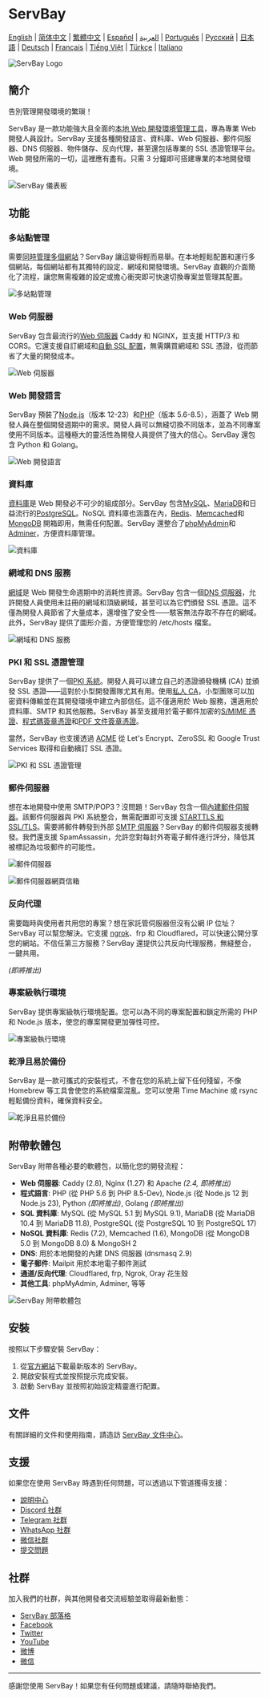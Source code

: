 # ServBay

[English](/README.md) | [简体中文](/README_zh-CN.md) | [繁體中文](/README_zh-TW.md) | [Español](/README_es.md) | [العربية](/README_ar.md) | [Português](/README_pt.md) | [Русский](/README_ru.md) | [日本語](/README_ja.md) | [Deutsch](/README_de.md) | [Français](/README_fr.md) | [Tiếng Việt](/README_vi.md) | [Türkçe](/README_tr.md) | [Italiano](/README_it.md)

![ServBay Logo](/images/logo.png)

## 簡介

告別管理開發環境的繁瑣！

ServBay 是一款功能強大且全面的[本地 Web 開發環境管理工具](https://www.servbay.com)，專為專業 Web 開發人員設計。ServBay 支援各種開發語言、資料庫、Web 伺服器、郵件伺服器、DNS 伺服器、物件儲存、反向代理，甚至還包括專業的 SSL 憑證管理平台。Web 開發所需的一切，這裡應有盡有。只需 3 分鐘即可搭建專業的本地開發環境。

![ServBay 儀表板](/images/dashboard.png)

## 功能

### 多站點管理

需要[同時管理多個網站](https://support.servbay.com/basic-usage/websites/adding-first-website)？ServBay 讓這變得輕而易舉。在本地輕鬆配置和運行多個網站，每個網站都有其獨特的設定、網域和開發環境。ServBay 直觀的介面簡化了流程，讓您無需複雜的設定或擔心衝突即可快速切換專案並管理其配置。

![多站點管理](/images/hosts.png)

### Web 伺服器

ServBay 包含最流行的[Web 伺服器](https://www.servbay.com/features/web-server) Caddy 和 NGINX，並支援 HTTP/3 和 CORS。它還支援自訂網域和[自動 SSL 配置](https://support.servbay.com/basic-usage/websites/using-ssl-to-secure-website)，無需購買網域和 SSL 憑證，從而節省了大量的開發成本。

![Web 伺服器](/images/web-servers.png)

### Web 開發語言

ServBay 預裝了[Node.js](https://www.servbay.com/features/nodejs)（版本 12-23）和[PHP](https://www.servbay.com/features/php)（版本 5.6-8.5），涵蓋了 Web 開發人員在整個開發週期中的需求。開發人員可以無縫切換不同版本，並為不同專案使用不同版本。這種極大的靈活性為開發人員提供了強大的信心。ServBay 還包含 Python 和 Golang。

![Web 開發語言](/images/languages.png)

### 資料庫

[資料庫](https://www.servbay.com/features/database)是 Web 開發必不可少的組成部分。ServBay 包含[MySQL](https://support.servbay.com/database-management/getting-started/mysql-management-and-usage)、[MariaDB](https://support.servbay.com/database-management/getting-started/mariadb-management-and-usage)和日益流行的[PostgreSQL](https://support.servbay.com/database-management/getting-started/postgresql-management-and-usage)。NoSQL 資料庫也涵蓋在內，[Redis](https://support.servbay.com/database-management/getting-started/redis-management-and-usage)、[Memcached](https://support.servbay.com/database-management/getting-started/memcached-management-and-usage)和[MongoDB](https://www.servbay.com/features/database) 開箱即用，無需任何配置。ServBay 還整合了[phpMyAdmin](https://support.servbay.com/database-management/management/using-phpmyadmin-to-manage-database)和[Adminer](https://support.servbay.com/database-management/management/using-adminer-to-manage-database)，方便資料庫管理。

![資料庫](/images/databases.png)

### 網域和 DNS 服務

[網域](https://www.servbay.com/features/dns-server)是 Web 開發生命週期中的消耗性資源。ServBay 包含一個[DNS 伺服器](https://www.servbay.com/features/dns-server)，允許開發人員使用未註冊的網域和頂級網域，甚至可以為它們頒發 SSL 憑證。這不僅為開發人員節省了大量成本，還增強了安全性——駭客無法存取不存在的網域。此外，ServBay 提供了圖形介面，方便管理您的 /etc/hosts 檔案。

![網域和 DNS 服務](/images/dns.png)

### PKI 和 SSL 憑證管理

ServBay 提供了一個[PKI 系統](https://www.servbay.com/features/ssl)。開發人員可以建立自己的憑證頒發機構 (CA) 並頒發 SSL 憑證——這對於小型開發團隊尤其有用。使用[私人 CA](https://support.servbay.com/basic-usage/ssl/local-ssl-root-certificate-management)，小型團隊可以加密資料傳輸並在其開發環境中建立內部信任。這不僅適用於 Web 服務，還適用於資料庫、SMTP 和其他服務。ServBay 甚至支援用於電子郵件加密的[S/MIME 憑證](https://support.servbay.com/basic-usage/ssl/how-to-apply-for-and-use-smime-email-certificate)、[程式碼簽章憑證](https://support.servbay.com/basic-usage/ssl/how-to-apply-for-and-use-code-sining-certificate)和[PDF 文件簽章憑證](https://support.servbay.com/basic-usage/ssl/how-to-apply-for-and-use-document-signing-certificate)。

當然，ServBay 也支援透過 [ACME](https://support.servbay.com/basic-usage/ssl/using-acme-to-issue-ssl-certificate) 從 Let's Encrypt、ZeroSSL 和 Google Trust Services 取得和自動續訂 SSL 憑證。


![PKI 和 SSL 憑證管理](/images/ssl-pki.png)

### 郵件伺服器

想在本地開發中使用 SMTP/POP3？沒問題！ServBay 包含一個[內建郵件伺服器](https://www.servbay.com/features/email-server)。該郵件伺服器與 PKI 系統整合，無需配置即可支援 [STARTTLS 和 SSL/TLS](https://support.servbay.com/advanced-settings/modify-configurations/modify-mailpit-settings)。需要將郵件轉發到外部 [SMTP 伺服器](https://www.servbay.com/features/email-server)？ServBay 的郵件伺服器支援轉發。我們還支援 SpamAssassin，允許您對每封外寄電子郵件進行評分，降低其被標記為垃圾郵件的可能性。

![郵件伺服器](/images/email-server.png)

![郵件伺服器網頁信箱](/images/email-server-webmail.png)

### 反向代理

需要臨時與使用者共用您的專案？想在家託管伺服器但沒有公網 IP 位址？ServBay 可以幫您解決。它支援 [ngrok](https://support.servbay.com/advanced-settings/how-to-use-ngrok)、frp 和 Cloudflared，可以快速公開分享您的網站。不信任第三方服務？ServBay 還提供公共反向代理服務，無縫整合，一鍵共用。

*(即將推出)*

### 專案級執行環境

ServBay 提供專案級執行環境配置。您可以為不同的專案配置和鎖定所需的 PHP 和 Node.js 版本，使您的專案開發更加彈性可控。

![專案級執行環境](/images/project-level-runtime.png)

### 乾淨且易於備份

ServBay 是一款可攜式的安裝程式，不會在您的系統上留下任何殘留，不像 Homebrew 等工具會使您的系統檔案混亂。您可以使用 Time Machine 或 rsync 輕鬆備份資料，確保資料安全。

![乾淨且易於備份](/images/easy-to-backup.png)

## 附帶軟體包

ServBay 附帶各種必要的軟體包，以簡化您的開發流程：

- **Web 伺服器**: Caddy (2.8), Nginx (1.27) 和 Apache *(2.4, 即將推出)*
- **程式語言**: PHP (從 PHP 5.6 到 PHP 8.5-Dev), Node.js (從 Node.js 12 到 Node.js 23), Python *(即將推出)*, Golang *(即將推出)*
- **SQL 資料庫**: MySQL (從 MySQL 5.1 到 MySQL 9.1), MariaDB (從 MariaDB 10.4 到 MariaDB 11.8), PostgreSQL (從 PostgreSQL 10 到 PostgreSQL 17)
- **NoSQL 資料庫**: Redis (7.2), Memcached (1.6), MongoDB (從 MongoDB 5.0 到 MongoDB 8.0) & MongoSH 2
- **DNS**: 用於本地開發的內建 DNS 伺服器 (dnsmasq 2.9)
- **電子郵件**: Mailpit 用於本地電子郵件測試
- **通道/反向代理**: Cloudflared, frp, Ngrok, Oray 花生殼
- **其他工具**: phpMyAdmin, Adminer, 等等

![ServBay 附帶軟體包](/images/services.png)

## 安裝

按照以下步驟安裝 ServBay：

1. 從[官方網站](https://www.servbay.com)下載最新版本的 ServBay。
2. 開啟安裝程式並按照提示完成安裝。
3. 啟動 ServBay 並按照初始設定精靈進行配置。

## 文件

有關詳細的文件和使用指南，請造訪 [ServBay 文件中心](https://support.servbay.com)。

## 支援

如果您在使用 ServBay 時遇到任何問題，可以透過以下管道獲得支援：

- [說明中心](https://support.servbay.com)
- [Discord 社群](https://talk.servbay.com)
- [Telegram 社群](https://telegram.servbay.dev)
- [WhatsApp 社群](https://wa.servbay.dev)
- [微信社群](https://wechat-group.servbay.dev)
- [提交問題](https://github.com/ServBay/ServBay/issues)


## 社群

加入我們的社群，與其他開發者交流經驗並取得最新動態：

- [ServBay 部落格](https://blog.servbay.com)
- [Facebook](https://www.facebook.com/ServBay.Dev)
- [Twitter](https://twitter.com/ServBayDev)
- [YouTube](https://www.youtube.com/@ServBay)
- [微博](https://weibo.com/ServBay)
- [微信](https://mp.weixin.qq.com/s/CC9-1YagpZYmUxg01UJHTw)
---

感謝您使用 ServBay！如果您有任何問題或建議，請隨時聯絡我們。
